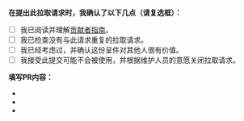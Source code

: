 <!-- 请务必在创建PR前，在右侧 Labels 选项中加上label的其中一个: [feature]、[fix]、[documentation] 。以便于Actions自动生成Releases时自动对PR进行归类。-->

**在提出此拉取请求时，我确认了以下几点（请复选框）：**

- [ ] 我已阅读并理解[贡献者指南]()。
- [ ] 我已检查没有与此请求重复的拉取请求。
- [ ] 我已经考虑过，并确认这份呈件对其他人很有价值。
- [ ] 我接受此提交可能不会被使用，并根据维护人员的意愿关闭拉取请求。

**填写PR内容：**

-
-
-